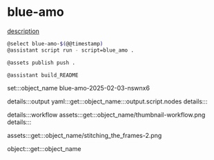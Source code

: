 # blue-amo

[description](./metadata.yaml)

```bash
@select blue-amo-$(@@timestamp)
@assistant script run - script=blue_amo .

@assets publish push .

@assistant build_README
```

set:::object_name blue-amo-2025-02-03-nswnx6

details:::output
yaml:::get:::object_name:::output.script.nodes
details:::

details:::workflow
assets:::get:::object_name/thumbnail-workflow.png
details:::

assets:::get:::object_name/stitching_the_frames-2.png

object:::get:::object_name